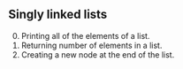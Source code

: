 Singly linked lists
---
0. Printing all of the elements of a list.
1. Returning number of elements in a list.
2. Creating a new node at the end of the list.